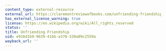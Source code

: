 ```yaml
---
content_type: external-resource
external_url: https://claremontreviewofbooks.com/unfriending-friendship/
has_external_license_warning: true
license: https://en.wikipedia.org/wiki/All_rights_reserved
status: ''
title: Unfriending Friendship
uid: e916d1b9-9639-41bb-a378-530a09c2559a
wayback_url: ''
---
```

